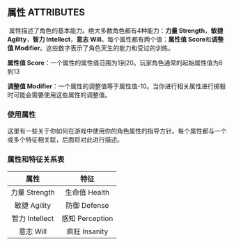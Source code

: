 ## 属性	ATTRIBUTES

​		属性描述了角色的基本能力。绝大多数角色都有4种能力：**力量 Strength**，**敏捷 Agility**，**智力 Intellect**，**意志 Will**。每个属性都有两个值：**属性值 Score**和**调整值 Modifier**。这些数字表示了角色天生的能力和受过的训练。

**属性值 Score**：一个属性的属性值范围为1到20。玩家角色通常的起始属性值为8到13

**调整值 Modifier**：一个属性的调整值等于属性值-10。当你进行相关属性进行掷骰时可能会需要使用这些属性的调整值。

### 使用属性

​		这里有一些关于你如何在游戏中使用你的角色属性的指导方针。每个属性都与一个或多个特征相关联，后面将对此进行描述。

### 属性和特征关系表

|      属性      |      特征       |
| :------------: | :-------------: |
| 力量 Strength  |  生命值 Health  |
|  敏捷 Agility  |  防御 Defense   |
| 智力 Intellect | 感知 Perception |
|   意志 Will    |  疯狂 Insanity  |







